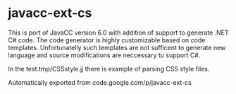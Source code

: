 # javacc-ext-cs
This is port of JavaCC version 6.0 with addition of support to generate .NET C# code. The code generator is highly customizable based on code templates. 
Unfortunatelly such templates are not sufficent to generate new language and source modifications are neccessary tu support C#.


In the test.tmp/CSSstyle.jj there is example of parsing CSS style files.

Automatically exported from code.google.com/p/javacc-ext-cs
